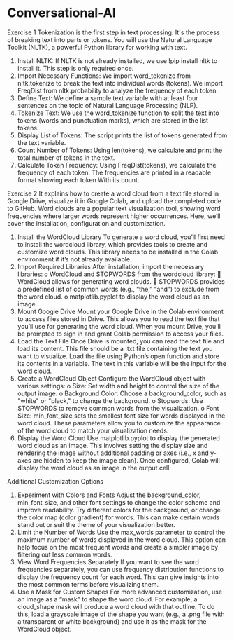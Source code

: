# Conversational-AI

Exercise 1
Tokenization is the first step in text processing. It's the process of breaking text into parts or
tokens. You will use the Natural Language Toolkit (NLTK), a powerful Python library for working
with text.
1.	Install NLTK:
If NLTK is not already installed, we use !pip install nltk to install it.  This step is only required once.
2.	Import Necessary Functions:
We import word_tokenize from nltk.tokenize to break the text into    individual words (tokens).
We import FreqDist from nltk.probability to analyze the frequency of each token.
3.	Define Text:
We define a sample text variable with at least four sentences on the   topic of Natural Language Processing (NLP).
4.	Tokenize Text:
We use the word_tokenize function to split the text into tokens (words and punctuation marks), which are stored in the list tokens.
5.	Display List of Tokens:
The script prints the list of tokens generated from the text variable.
6.	Count Number of Tokens:
Using len(tokens), we calculate and print the total number of tokens    in the text.
7.	Calculate Token Frequency:
          Using FreqDist(tokens), we calculate the frequency of each token.
The frequencies are printed in a readable format showing each token
         With its count.









Exercise 2
It explains how to create a word cloud from a text file stored in Google Drive, visualize it in Google Colab, and upload the completed code to GitHub. Word clouds are a popular text visualization tool, showing word frequencies where larger words represent higher occurrences. Here, we’ll cover the installation, configuration and customization.

1.	Install the WordCloud Library
To generate a word cloud, you’ll first need to install the wordcloud library, which provides tools to create and customize word clouds. This library needs to be installed in the Colab environment if it’s not already available.
2.	Import Required Libraries
After installation, import the necessary libraries:
o	WordCloud and STOPWORDS from the wordcloud library:
	WordCloud allows for generating word clouds.
	STOPWORDS provides a predefined list of common words (e.g., “the,” “and”) to exclude from the word cloud.
o	matplotlib.pyplot to display the word cloud as an image.
3.	Mount Google Drive
Mount your Google Drive in the Colab environment to access files stored in Drive. This allows you to read the text file that you’ll use for generating the word cloud. When you mount Drive, you’ll be prompted to sign in and grant Colab permission to access your files.
4.	Load the Text File
Once Drive is mounted, you can read the text file and load its content. This file should be a .txt file containing the text you want to visualize. Load the file using Python’s open function and store its contents in a variable. The text in this variable will be the input for the word cloud.
5.	Create a WordCloud Object
Configure the WordCloud object with various settings:
o	Size: Set width and height to control the size of the output image.
o	Background Color: Choose a background_color, such as "white" or "black," to change the background.
o	Stopwords: Use STOPWORDS to remove common words from the visualization.
o	Font Size: min_font_size sets the smallest font size for words displayed in the word cloud.
These parameters allow you to customize the appearance of the word cloud to match your visualization needs.
6.	Display the Word Cloud
Use matplotlib.pyplot to display the generated word cloud as an image. This involves setting the display size and rendering the image without additional padding or axes (i.e., x and y-axes are hidden to keep the image clean). Once configured, Colab will display the word cloud as an image in the output cell.

Additional Customization Options

1.	Experiment with Colors and Fonts
Adjust the background_color, min_font_size, and other font settings to change the color scheme and improve readability. Try different colors for the background, or change the color map (color gradient) for words. This can make certain words stand out or suit the theme of your visualization better.
2.	Limit the Number of Words
Use the max_words parameter to control the maximum number of words displayed in the word cloud. This option can help focus on the most frequent words and create a simpler image by filtering out less common words.
3.	View Word Frequencies Separately
If you want to see the word frequencies separately, you can use frequency distribution functions to display the frequency count for each word. This can give insights into the most common terms before visualizing them.
4.	Use a Mask for Custom Shapes
For more advanced customization, use an image as a “mask” to shape the word cloud. For example, a cloud_shape mask will produce a word cloud with that outline. To do this, load a grayscale image of the shape you want (e.g., a .png file with a transparent or white background) and use it as the mask for the WordCloud object.






